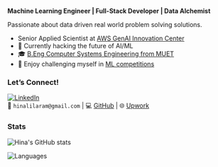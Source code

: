 **Machine Learning Engineer | Full-Stack Developer | Data Alchemist**

Passionate about data driven real world problem solving solutions.

-  Senior Applied Scientist at [AWS GenAI Innovation Center](https://aws.amazon.com/ai/generative-ai/innovation-center/)
- 🚀 Currently hacking the future of AI/ML
- 🎓 [B.Eng Computer Systems Engineering from MUET](https://www.muet.edu.pk/)
- 🏅 Enjoy challenging myself in [ML competitions](https://kozodoi.me/kaggle/)

### **Let’s Connect!**  
[![LinkedIn](https://img.shields.io/badge/LinkedIn-hinalilaram-blue)](https://www.linkedin.com/in/hinalilaram)  
📧 `hinalilaram@gmail.com` | 💻 [GitHub](link) | 🌐 [Upwork](link)  

### **Stats**
![Hina's GitHub stats](https://github-readme-stats.vercel.app/api?username=hinalilaram&show_icons=true&theme=transparent)

![Languages](https://github-readme-stats.vercel.app/api/top-langs/?username=hinalilaram&layout=compact&hide=jupyter%20notebook&theme=algolia&custom_title=Top%20Languages&langs_count=4)

